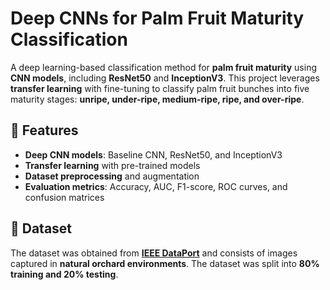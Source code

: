 # Deep CNNs for Palm Fruit Maturity Classification

A deep learning-based classification method for **palm fruit maturity** using **CNN models**, including **ResNet50** and **InceptionV3**. This project leverages **transfer learning** with fine-tuning to classify palm fruit bunches into five maturity stages: **unripe, under-ripe, medium-ripe, ripe, and over-ripe**.

## 🚀 Features
- **Deep CNN models**: Baseline CNN, ResNet50, and InceptionV3
- **Transfer learning** with pre-trained models
- **Dataset preprocessing** and augmentation
- **Evaluation metrics**: Accuracy, AUC, F1-score, ROC curves, and confusion matrices

## 📂 Dataset
The dataset was obtained from [**IEEE DataPort**](https://ieee-dataport.org/open-access/date-fruit-dataset-automated-harvesting-and-visual-yield-estimation) and consists of images captured in **natural orchard environments**. The dataset was split into **80% training and 20% testing**.

